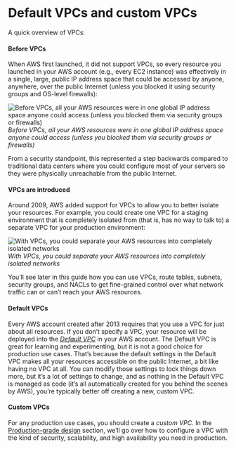 # Default VPCs and custom VPCs

A quick overview of VPCs:

<div className="dlist">

#### Before VPCs

When AWS first launched, it did not support VPCs, so every resource you launched in your AWS account (e.g., every EC2
instance) was effectively in a single, large, public IP address space that could be accessed by anyone, anywhere,
over the public Internet (unless you blocked it using security groups and OS-level firewalls):

</div>

![Before VPCs, all your AWS resources were in one global IP address space anyone could access (unless you blocked them via security groups or firewalls)](/img/guides/build-it-yourself/vpc/no-vpc-diagram.png)
_Before VPCs, all your AWS resources were in one global IP address space anyone could access (unless you blocked them via security groups or firewalls)_

From a security standpoint, this represented a step backwards compared to traditional data centers where you could
configure most of your servers so they were physically unreachable from the public Internet.

<div className="dlist">

#### VPCs are introduced

Around 2009, AWS added support for VPCs to allow you to better isolate your resources. For example, you could create
one VPC for a staging environment that is completely isolated from (that is, has no way to talk to) a separate VPC for
your production environment:

</div>

![With VPCs, you could separate your AWS resources into completely isolated networks](/img/guides/build-it-yourself/vpc/vpc-no-subnets-diagram.png)
_With VPCs, you could separate your AWS resources into completely isolated networks_

You’ll see later in this guide how you can use VPCs, route tables, subnets, security groups, and NACLs to get
fine-grained control over what network traffic can or can’t reach your AWS resources.

<div className="dlist">

#### Default VPCs

Every AWS account created after 2013 requires that you use a VPC for just about all resources. If you don’t specify a
VPC, your resource will be deployed into the
[_Default VPC_](https://docs.aws.amazon.com/vpc/latest/userguide/default-vpc.html:) in your AWS account. The Default VPC
is great for learning and experimenting, but it is not a good choice for production use cases. That’s because the
default settings in the Default VPC makes all your resources accessible on the public Internet, a bit like having no
VPC at all. You can modify those settings to lock things down more, but it’s a lot of settings to change, and as
nothing in the Default VPC is managed as code (it’s all automatically created for you behind the scenes by AWS),
you’re typically better off creating a new, custom VPC.

#### Custom VPCs

For any production use cases, you should create a _custom VPC_. In the [Production-grade design](../2-production-grade-design/0-intro.md) section, we’ll go
over how to configure a VPC with the kind of security, scalability, and high availability you need in production.

</div>


<!-- ##DOCS-SOURCER-START
{"sourcePlugin":"Local File Copier","hash":"47f527602eae65c6ec4bf65b89e00962"}
##DOCS-SOURCER-END -->
